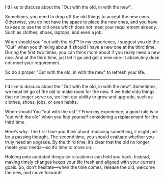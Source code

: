 I'd like to discuss about the "Out with the old, in with the new".

Sometimes, you need to drop off the old things to accept the new ones. 
Otherwise, you do not have the space to place the new ones, and you have to keep 
to use the old ones which does not meet your requirement already.
Such as clothes, shoes, laptops, and even a job.

When should you "out with the old"? In my experience, 
I suggest you do the "Out" when you thinking about if should I have a new one at the third time. 
During the first two times, you can think more about if you really need a new one.
And at the third time, just let it go and get a new one. It absolutely dose not meet your requirement.

So do a proper "Out with the old, in with the new" to refresh your life.

------------------------------------------------------------------------------------------------------------------------

I'd like to discuss about the "Out with the old, in with the new". 
Sometimes, we must let go of the old to make room for the new. If we hold onto things that no longer serve us, 
we limit our ability to grow and upgrade, such as clothes, shoes, jobs, or even habits.

When should You "out with the old" ?
From my experience, a good rule is to "out with the old" when you find yourself considering a replacement for the third time. 

Here’s why:
The first time you think about replacing something, it might just be a passing thought.
The second time, you should evaluate whether you truly need an upgrade.
By the third time, it’s clear that the old no longer meets your needs—so it’s time to move on.

Holding onto outdated things (or situations) can hold you back. Instead, making timely changes keeps your life fresh and aligned with your current goals.
So, don’t hesitate—when the time comes, release the old, welcome the new, and move forward!